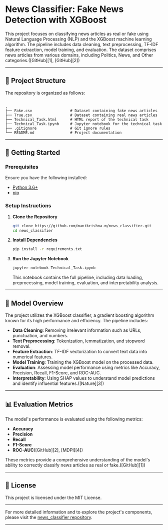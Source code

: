 # News Classifier: Fake News Detection with XGBoost

This project focuses on classifying news articles as real or fake using Natural Language Processing (NLP) and the XGBoost machine learning algorithm. The pipeline includes data cleaning, text preprocessing, TF-IDF feature extraction, model training, and evaluation. The dataset comprises news articles from various domains, including Politics, News, and Other categories.([GitHub][1], [GitHub][2])

---

## 📁 Project Structure

The repository is organized as follows:

```

.
├── Fake.csv                 # Dataset containing fake news articles
├── True.csv                 # Dataset containing real news articles
├── Technical_Task.html      # HTML report of the technical task
├── Technical_Task.ipynb     # Jupyter notebook for the technical task
├── .gitignore               # Git ignore rules
└── README.md                # Project documentation
```



---

## 🚀 Getting Started

### Prerequisites

Ensure you have the following installed:

* [Python 3.6+](https://www.python.org/)
* [pip](https://pip.pypa.io/en/stable/)

### Setup Instructions

1. **Clone the Repository**

   ```bash
   git clone https://github.com/manikrishna-m/news_classifier.git
   cd news_classifier
   ```

2. **Install Dependencies**

   ```bash
   pip install -r requirements.txt
   ```

3. **Run the Jupyter Notebook**

   ```bash
   jupyter notebook Technical_Task.ipynb
   ```

   This notebook contains the full pipeline, including data loading, preprocessing, model training, evaluation, and interpretability analysis.

---

## 🧪 Model Overview

The project utilizes the XGBoost classifier, a gradient boosting algorithm known for its high performance and efficiency. The pipeline includes:

* **Data Cleaning**: Removing irrelevant information such as URLs, punctuation, and numbers.
* **Text Preprocessing**: Tokenization, lemmatization, and stopword removal.
* **Feature Extraction**: TF-IDF vectorization to convert text data into numerical features.
* **Model Training**: Training the XGBoost model on the processed data.
* **Evaluation**: Assessing model performance using metrics like Accuracy, Precision, Recall, F1-Score, and ROC-AUC.
* **Interpretability**: Using SHAP values to understand model predictions and identify influential features.([Nature][3])

---

## 📊 Evaluation Metrics

The model's performance is evaluated using the following metrics:

* **Accuracy**
* **Precision**
* **Recall**
* **F1-Score**
* **ROC-AUC**([GitHub][2], [MDPI][4])

These metrics provide a comprehensive understanding of the model's ability to correctly classify news articles as real or fake.([GitHub][1])

---

## 📄 License

This project is licensed under the MIT License.

---

For more detailed information and to explore the project's components, please visit the [news\_classifier repository](https://github.com/manikrishna-m/news_classifier).

---
